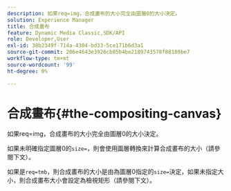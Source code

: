 ```yaml
---
description: 如果req=img，合成畫布的大小完全由圖層0的大小決定。
solution: Experience Manager
title: 合成畫布
feature: Dynamic Media Classic,SDK/API
role: Developer,User
exl-id: 38b2349f-714a-4304-bd33-5ce171b6d3a1
source-git-commit: 206e4643e3926cb85b4be2189743578f88180be7
workflow-type: tm+mt
source-wordcount: '99'
ht-degree: 0%

---
```


# 合成畫布{#the-compositing-canvas}

如果req=img，合成畫布的大小完全由圖層0的大小決定。

如果未明確指定圖層0的`size=`，則會使用圖層轉換來計算合成畫布的大小（請參閱下文）。

如果是`req=tmb`，則合成畫布的大小是由為圖層0指定的`size=`決定，如果未指定大小，則合成畫布大小會設定為檢視矩形（請參閱下文）。
